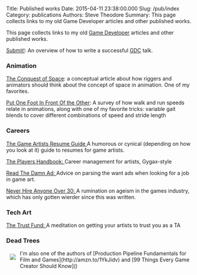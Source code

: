Title: Published works
Date: 2015-04-11 23:38:00.000
Slug: /pub/index
Category: publications
Authors: Steve Theodore
Summary: This page collects links to my old Game Developer articles and other published works.  


This page collects links to my old [Game Developer](http://www.gamasutra.com/topic/game-developer) articles and other published works.  


[Submit!](submit): An overview of how to write a successful [GDC](http://gdconf.com) talk.

### Animation

  
[The Conquest of Space](conquest_space):  a conceptual article about how riggers and animators should think about the concept of space in animation.  One of my favorites.  
  
[Put One Foot In Front Of the Other](one_foot_in_front):   A survey of how walk and run speeds relate in animations, along with one of my favorite tricks: variable gait blends to cover different combinations of speed and stride length  
  


### Careers

  
[The Game Artists Resume Guide  ](game_artists_resume_guide)A humorous or cynical (depending on how you look at it) guide to resumes for game artists.  
  
[The Players Handbook: ](players_handbook)Career management for artists, Gygax-style  
  
[Read The Damn Ad: ](read_the_damn_ad)Advice on parsing the want ads when looking for a job in game art.    

[Never Hire Anyone Over 30: ](never_hire)A rumination on ageism in the games industry, which has only gotten wierder since this was written.

### Tech Art

  
[The Trust Fund: ](trust_fund)A meditation on getting your artists to trust you as a TA  
  
### Dead Trees

<div style='float: left; margin:10px'><a href="https://www.amazon.com/Production-Pipeline-Fundamentals-Film-Games/dp/0415812291/ref=as_li_ss_il?ie=UTF8&qid=1465705902&sr=8-1&keywords=production+pipeline+fundamentals+for+film+and+games&linkCode=li3&tag=tecsurgui-20&linkId=d3bd4fc1b0bfcf823dafb7ad5efc0a99" target="_blank"><img border="0" src="//ws-na.amazon-adsystem.com/widgets/q?_encoding=UTF8&ASIN=0415812291&Format=_SL250_&ID=AsinImage&MarketPlace=US&ServiceVersion=20070822&WS=1&tag=tecsurgui-20" ></a><img src="//ir-na.amazon-adsystem.com/e/ir?t=tecsurgui-20&l=li3&o=1&a=0415812291" width="1" height="1" border="0" alt="" style="border:none !important; margin:0px !important;" /></div>  I'm also one of the authors of  [Production Pipeline Fundamentals for Film and Games](http://amzn.to/1YkJidv) and [99 Things Every Game Creator Should Know]()


